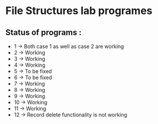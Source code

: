 # File Structures lab programes

## Status of programs :

- 1 -> Both case 1 as well as case 2 are working
- 2 -> Working
- 3 -> Working
- 4 -> Working
- 5 -> To be fixed
- 6 -> To be fixed
- 7 -> Working
- 8 -> Working
- 9 -> Working
- 10 -> Working
- 11 -> Working
- 12 -> Record delete functionality is not working
